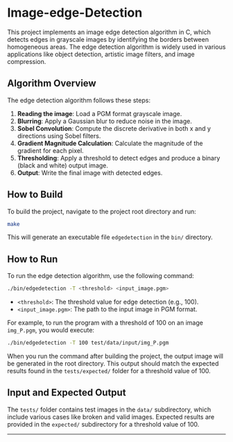 # Image-edge-Detection

This project implements an image edge detection algorithm in C, which detects edges in grayscale images by identifying the borders between homogeneous areas. The edge detection algorithm is widely used in various applications like object detection, artistic image filters, and image compression.

## Algorithm Overview

The edge detection algorithm follows these steps:

1. **Reading the image**: Load a PGM format grayscale image.
2. **Blurring**: Apply a Gaussian blur to reduce noise in the image.
3. **Sobel Convolution**: Compute the discrete derivative in both x and y directions using Sobel filters.
4. **Gradient Magnitude Calculation**: Calculate the magnitude of the gradient for each pixel.
5. **Thresholding**: Apply a threshold to detect edges and produce a binary (black and white) output image.
6. **Output**: Write the final image with detected edges.

## How to Build

To build the project, navigate to the project root directory and run:

```bash
make
```

This will generate an executable file `edgedetection` in the `bin/` directory.

## How to Run

To run the edge detection algorithm, use the following command:

```bash
./bin/edgedetection -T <threshold> <input_image.pgm>
```

- `<threshold>`: The threshold value for edge detection (e.g., 100).
- `<input_image.pgm>`: The path to the input image in PGM format.

For example, to run the program with a threshold of 100 on an image `img_P.pgm`, you would execute:

```bash
./bin/edgedetection -T 100 test/data/input/img_P.pgm
```

When you run the command after building the project, the output image will be generated in the root directory. This output should match the expected results found in the `tests/expected/` folder for a threshold value of 100.

## Input and Expected Output

The `tests/` folder contains test images in the `data/` subdirectory, which include various cases like broken and valid images. Expected results are provided in the `expected/` subdirectory for a threshold value of 100.

---

